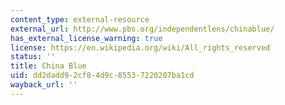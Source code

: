 ```yaml
---
content_type: external-resource
external_url: http://www.pbs.org/independentlens/chinablue/
has_external_license_warning: true
license: https://en.wikipedia.org/wiki/All_rights_reserved
status: ''
title: China Blue
uid: dd2dadd9-2cf8-4d9c-8553-7220207ba1cd
wayback_url: ''
---
```


